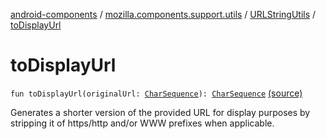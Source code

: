 [android-components](../../index.md) / [mozilla.components.support.utils](../index.md) / [URLStringUtils](index.md) / [toDisplayUrl](./to-display-url.md)

# toDisplayUrl

`fun toDisplayUrl(originalUrl: `[`CharSequence`](https://kotlinlang.org/api/latest/jvm/stdlib/kotlin/-char-sequence/index.html)`): `[`CharSequence`](https://kotlinlang.org/api/latest/jvm/stdlib/kotlin/-char-sequence/index.html) [(source)](https://github.com/mozilla-mobile/android-components/blob/master/components/support/utils/src/main/java/mozilla/components/support/utils/URLStringUtils.kt#L118)

Generates a shorter version of the provided URL for display purposes by stripping it of
https/http and/or WWW prefixes when applicable.

